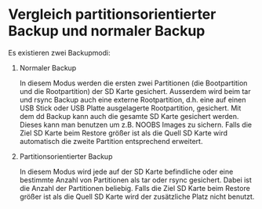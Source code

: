 # Vergleich partitionsorientierter Backup und normaler Backup

Es existieren zwei Backupmodi:

1. Normaler Backup

   In diesem Modus werden die ersten zwei Partitionen (die Bootpartition und die
   Rootpartition) der SD Karte gesichert. Ausserdem wird beim tar und rsync Backup
   auch eine externe Rootpartition, d.h. eine auf einen USB Stick oder USB Platte
   ausgelagerte Rootpartition, gesichert. Mit dem dd Backup kann auch die gesamte
   SD Karte gesichert werden. Dieses kann man benutzen um z.B. NOOBS Images zu
   sichern. Falls die Ziel SD Karte beim Restore größer ist als die Quell SD Karte
   wird automatisch die zweite Partition entsprechend erweitert.

2. Partitionsorientierter Backup

   In diesem Modus wird jede auf der SD Karte befindliche oder eine bestimmte
   Anzahl von Partitionen als tar oder rsync gesichert. Dabei ist die Anzahl der
   Partitionen beliebig. Falls die Ziel SD Karte beim Restore größer ist als die
   Quell SD Karte wird der zusätzliche Platz nicht benutzt.

